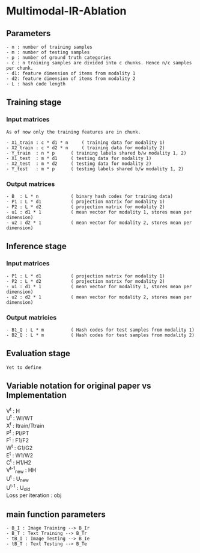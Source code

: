 # Multimodal-IR-Ablation

## Parameters
	- n : number of training samples
	- m : number of testing samples
	- p : number of ground truth categories
	- c : n training samples are divided into c chunks. Hence n/c samples per chunk.
	- d1: feature dimension of items from modality 1
	- d2: feature dimension of items from modality 2
	- L : hash code length

## Training stage

### Input matrices
	As of now only the training features are in chunk.

	- X1_train : c * d1 * n 	( training data for modality 1)
	- X2_train : c * d2 * n 	( training data for modality 2)
	- Y_train  : n * p		( training labels shared b/w modality 1, 2)
	- X1_test  : m * d1		( testing data for modality 1)
	- X2_test  : m * d2		( testing data for modality 2)
	- Y_test   : m * p		( testing labels shared b/w modality 1, 2)

### Output matrices
	- B  : L * n			( binary hash codes for training data)
	- P1 : L * d1			( projection matrix for modality 1)
	- P2 : L * d2			( projection matrix for modality 2)
	- u1 : d1 * 1			( mean vector for modality 1, stores mean per dimension)
	- u2 : d2 * 1			( mean vector for modality 2, stores mean per dimension)

## Inference stage

### Input matrices
    - P1 : L * d1			( projection matrix for modality 1)
	- P2 : L * d2			( projection matrix for modality 2)
	- u1 : d1 * 1			( mean vector for modality 1, stores mean per dimension)
	- u2 : d2 * 1			( mean vector for modality 2, stores mean per dimension)

### Output matricies
	- B1_Q : L * m			( Hash codes for test samples from modality 1)
	- B2_Q : L * m			( Hash codes for test samples from modality 2)

## Evaluation stage
	Yet to define

## Variable notation for original paper vs Implementation
V<sup>t</sup> :    H  
U<sup>t</sup> :   WI/WT  
X<sup>t</sup> :   Itrain/Ttrain  
P<sup>t</sup> :   PI/PT  
F<sup>t</sup> :   F1/F2  
W<sup>t</sup> :   G1/G2  
E<sup>t</sup> :   W1/W2  
C<sup>t</sup> :   H1/H2  
V<sup>t-1</sup><sub>new</sub> :   HH  
U<sup>t</sup> :   U<sub>new</sub>  
U<sup>t-1</sup> :   U<sub>old</sub>  
Loss per iteration :   obj  

## main function parameters
	- B_I : Image Training --> B_Ir
	- B_T : Text Training --> B_Tr
	- tB_I : Image Testing --> B_Ie
	- tB_T : Text Testing --> B_Te


